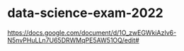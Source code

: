 # data-science-exam-2022

https://docs.google.com/document/d/1O_zwEGWkiAzIv6-N5nvPHuLLn7U65DRWMqPE5AW51OQ/edit#